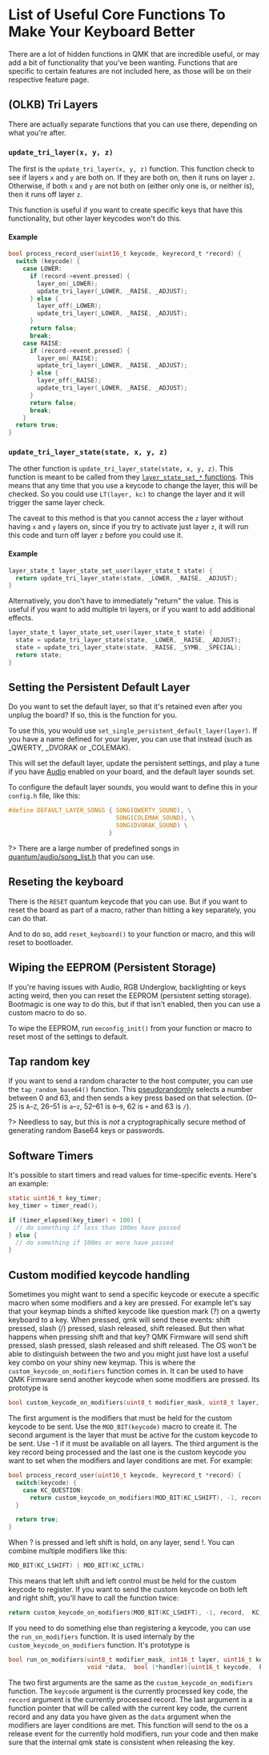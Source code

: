 # List of Useful Core Functions To Make Your Keyboard Better

There are a lot of hidden functions in QMK that are incredible useful, or may add a bit of functionality that you've been wanting.  Functions that are specific to certain features are not included here, as those will be on their respective feature page.

## (OLKB) Tri Layers

There are actually separate functions that you can use there, depending on what you're after.

### `update_tri_layer(x, y, z)`

The first is the `update_tri_layer(x, y, z)` function.   This function check to see if layers `x` and `y` are both on. If they are both on, then it runs on layer `z`.  Otherwise, if both `x` and `y` are not both on (either only one is, or neither is), then it runs off layer `z`.

This function is useful if you want to create specific keys that have this functionality, but other layer keycodes won't do this.

#### Example

```c
bool process_record_user(uint16_t keycode, keyrecord_t *record) {
  switch (keycode) {
    case LOWER:
      if (record->event.pressed) {
        layer_on(_LOWER);
        update_tri_layer(_LOWER, _RAISE, _ADJUST);
      } else {
        layer_off(_LOWER);
        update_tri_layer(_LOWER, _RAISE, _ADJUST);
      }
      return false;
      break;
    case RAISE:
      if (record->event.pressed) {
        layer_on(_RAISE);
        update_tri_layer(_LOWER, _RAISE, _ADJUST);
      } else {
        layer_off(_RAISE);
        update_tri_layer(_LOWER, _RAISE, _ADJUST);
      }
      return false;
      break;
    }
  return true;
}
```

### `update_tri_layer_state(state, x, y, z)`
The other function is `update_tri_layer_state(state, x, y, z)`.  This function is meant to be called from they [`layer_state_set_*` functions](custom_quantum_functions.md#layer-change-code).  This means that any time that you use a keycode to change the layer, this will be checked.  So you could use `LT(layer, kc)` to change the layer and it will trigger the same layer check.

The caveat to this method is that you cannot access the `z` layer without having `x` and `y` layers on, since if you try to activate just layer `z`, it will run this code and turn off layer `z` before you could use it.

#### Example

```c
layer_state_t layer_state_set_user(layer_state_t state) {
  return update_tri_layer_state(state, _LOWER, _RAISE, _ADJUST);
}
```

Alternatively, you don't have to immediately "return" the value.  This is useful if you want to add multiple tri layers, or if you want to add additional effects.

```c
layer_state_t layer_state_set_user(layer_state_t state) {
  state = update_tri_layer_state(state, _LOWER, _RAISE, _ADJUST);
  state = update_tri_layer_state(state, _RAISE, _SYMB, _SPECIAL);
  return state;
}
```

## Setting the Persistent Default Layer

Do you want to set the default layer, so that it's retained even after you unplug the board?  If so, this is the function for you.

To use this, you would use `set_single_persistent_default_layer(layer)`.  If you have a name defined for your layer, you can use that instead (such as _QWERTY, _DVORAK or _COLEMAK).

This will set the default layer, update the persistent settings, and play a tune if you have [Audio](feature_audio.md) enabled on your board, and the default layer sounds set.

To configure the default layer sounds, you would want to define this in your `config.h` file, like this:

```c
#define DEFAULT_LAYER_SONGS { SONG(QWERTY_SOUND), \
                              SONG(COLEMAK_SOUND), \
                              SONG(DVORAK_SOUND) \
                            }
```


?> There are a large number of predefined songs in [quantum/audio/song_list.h](https://github.com/qmk/qmk_firmware/blob/master/quantum/audio/song_list.h) that you can use.

## Reseting the keyboard

There is the `RESET` quantum keycode that you can use. But if you want to reset the board as part of a macro, rather than hitting a key separately, you can do that.

And to do so, add `reset_keyboard()` to your function or macro, and this will reset to bootloader.

## Wiping the EEPROM (Persistent Storage)

If you're having issues with Audio, RGB Underglow, backlighting or keys acting weird, then you can reset the EEPROM (persistent setting storage).  Bootmagic is one way to do this, but if that isn't enabled, then you can use a custom macro to do so.

To wipe the EEPROM, run `eeconfig_init()` from your function or macro to reset most of the settings to default.

## Tap random key

If you want to send a random character to the host computer, you can use the `tap_random_base64()` function. This [pseudorandomly](https://en.wikipedia.org/wiki/Pseudorandom_number_generator) selects a number between 0 and 63, and then sends a key press based on that selection. (0–25 is `A`–`Z`, 26–51 is `a`–`z`, 52–61 is `0`–`9`, 62 is `+` and 63 is `/`).  

?> Needless to say, but this is _not_ a cryptographically secure method of generating random Base64 keys or passwords.

## Software Timers

It's possible to start timers and read values for time-specific events. Here's an example:

```c
static uint16_t key_timer;
key_timer = timer_read();

if (timer_elapsed(key_timer) < 100) {
  // do something if less than 100ms have passed
} else {
  // do something if 100ms or more have passed
}
```
## Custom modified keycode handling

Sometimes you might want to send a specific keycode or execute a specific macro
when some modifiers and a key are pressed. For example let's say that your
keymap binds a shifted keycode like question mark (?) on a qwerty keyboard to a
key. When pressed, qmk will send these events: shift pressed, slash (/) pressed,
slash released, shift released. But then what happens when pressing shift and
that key? QMK Firmware will send shift pressed, slash pressed, slash released and shift
released. The OS won't be able to distinguish between the two and you might just
have lost a useful key combo on your shiny new keymap. This is where the
`custom_keycode_on_modifiers` function comes in. It can be used to have QMK Firmware send
another keycode when some modifiers are pressed. Its prototype is

```c
bool custom_keycode_on_modifiers(uint8_t modifier_mask, uint8_t layer, keyrecord_t *record, uint16_t custom_keycode)
```

The first argument is the modifiers that must be held for the custom keycode to
be sent. Use the `MOD_BIT(keycode)` macro to create it. The second argument is
the layer that must be active for the custom keycode to be sent. Use -1 if it
must be available on all layers. The third argument is the key record being
processed and the last one is the custom keycode you want to set when the
modifiers and layer conditions are met. For example:

```c
bool process_record_user(uint16_t keycode, keyrecord_t *record) {
  switch(keycode) {
    case KC_QUESTION:
      return custom_keycode_on_modifiers(MOD_BIT(KC_LSHIFT), -1, record,  KC_EXCLAIM);
  }

  return true;
}

```

When ? is pressed and left shift is hold, on any layer, send !. You can combine
multiple modifiers like this:

```c
MOD_BIT(KC_LSHIFT) | MOD_BIT(KC_LCTRL)
```

This means that left shift and left control must be held for the custom keycode
to register. If you want to send the custom keycode on both left and right
shift, you'll have to call the function twice:

```c
return custom_keycode_on_modifiers(MOD_BIT(KC_LSHIFT), -1, record,  KC_EXCLAIM) && custom_keycode_on_modifiers(MOD_BIT(KC_RSHIFT), -1, record,  KC_EXCLAIM);
```

If you need to do something else than registering a keycode, you can use the
`run_on_modifiers` function. It is used internaly by the
`custom_keycode_on_modifiers` function. It's prototype is

```c
bool run_on_modifiers(uint8_t modifier_mask, int16_t layer, uint16_t keycode,  keyrecord_t *record,
                      void *data,  bool (*handler)(uint16_t keycode,  keyrecord_t *record, void *data))
```

The two first arguments are the same as the `custom_keycode_on_modifiers`
function. The `keycode` argument is the currently processed key code, the
`record` argument is the currently processed record. The last argument is a
function pointer that will be called with the current key code, the current
record and any data you have given as the `data` argument when the modifiers are
layer conditions are met. This function will send to the os a release event for
the currently hold modifiers, run your code and then make sure that the internal qmk
state is consistent when releasing the key.
